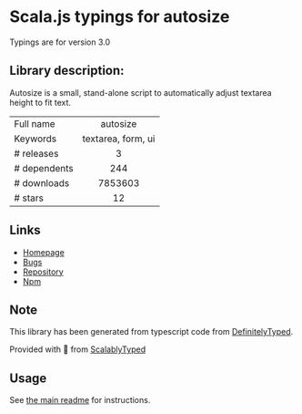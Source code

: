 
# Scala.js typings for autosize

Typings are for version 3.0

## Library description:
Autosize is a small, stand-alone script to automatically adjust textarea height to fit text.

|                    |                 |
| ------------------ | :-------------: |
| Full name          | autosize |
| Keywords           | textarea, form, ui |
| # releases         | 3 |
| # dependents       | 244 |
| # downloads        | 7853603 |
| # stars            | 12 |

## Links
- [Homepage](http://www.jacklmoore.com/autosize)
- [Bugs](https://github.com/jackmoore/autosize/issues)
- [Repository](https://github.com/jackmoore/autosize)
- [Npm](https://www.npmjs.com/package/autosize)
    


## Note
This library has been generated from typescript code from [DefinitelyTyped](https://definitelytyped.org).

Provided with :purple_heart: from [ScalablyTyped](https://github.com/oyvindberg/ScalablyTyped)

## Usage
See [the main readme](../../readme.md) for instructions.


